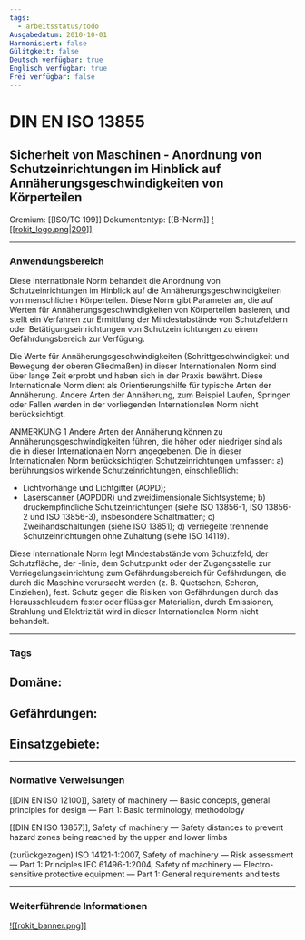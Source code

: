 ```yaml
---
tags:
  - arbeitsstatus/todo
Ausgabedatum: 2010-10-01
Harmonisiert: false
Gülitgkeit: false
Deutsch verfügbar: true
Englisch verfügbar: true
Frei verfügbar: false
---
```


# DIN EN ISO 13855
## Sicherheit von Maschinen - Anordnung von Schutzeinrichtungen im Hinblick auf Annäherungsgeschwindigkeiten von Körperteilen

Gremium: [[ISO/TC 199]]
Dokumententyp: [[B-Norm]]
[![[rokit_logo.png|200]]](https://public-robots.de/)

***
### Anwendungsbereich

Diese Internationale Norm behandelt die Anordnung von Schutzeinrichtungen im Hinblick auf die
Annäherungsgeschwindigkeiten von menschlichen Körperteilen. Diese Norm gibt Parameter an, die auf Werten für Annäherungsgeschwindigkeiten von Körperteilen basieren, und stellt ein Verfahren zur Ermittlung der Mindestabstände von Schutzfeldern oder Betätigungseinrichtungen von Schutzeinrichtungen zu einem Gefährdungsbereich zur Verfügung.

Die Werte für Annäherungsgeschwindigkeiten (Schrittgeschwindigkeit und Bewegung der oberen Gliedmaßen) in dieser Internationalen Norm sind über lange Zeit erprobt und haben sich in der Praxis bewährt. Diese Internationale Norm dient als Orientierungshilfe für typische Arten der Annäherung. Andere Arten der Annäherung, zum Beispiel Laufen, Springen oder Fallen werden in der vorliegenden Internationalen Norm nicht berücksichtigt.

ANMERKUNG 1 Andere Arten der Annäherung können zu Annäherungsgeschwindigkeiten führen, die höher oder niedriger sind als die in dieser Internationalen Norm angegebenen.
Die in dieser Internationalen Norm berücksichtigten Schutzeinrichtungen umfassen:
a) berührungslos wirkende Schutzeinrichtungen, einschließlich:
- Lichtvorhänge und Lichtgitter (AOPD);
- Laserscanner (AOPDDR) und zweidimensionale Sichtsysteme;
b) druckempfindliche Schutzeinrichtungen (siehe ISO 13856-1, ISO 13856-2 und ISO 13856-3),
insbesondere Schaltmatten; c) Zweihandschaltungen (siehe ISO 13851);
d) verriegelte trennende Schutzeinrichtungen ohne Zuhaltung (siehe ISO 14119).

Diese Internationale Norm legt Mindestabstände vom Schutzfeld, der Schutzfläche, der -linie, dem Schutzpunkt oder der Zugangsstelle zur Verriegelungseinrichtung zum Gefährdungsbereich für Gefährdungen, die durch die Maschine verursacht werden (z. B. Quetschen, Scheren, Einziehen), fest. Schutz gegen die Risiken von Gefährdungen durch das Herausschleudern fester oder flüssiger Materialien, durch Emissionen, Strahlung und Elektrizität wird in dieser Internationalen Norm nicht behandelt.
***
### Tags

Domäne:
- 

Gefährdungen:
- 

Einsatzgebiete:
- 

***
### Normative Verweisungen

[[DIN EN ISO 12100]], Safety of machinery — Basic concepts, general principles for design — Part 1: Basic terminology, methodology

[[DIN EN ISO 13857]], Safety of machinery — Safety distances to prevent hazard zones being reached by the upper and lower limbs

(zurückgezogen) ISO 14121-1:2007, Safety of machinery — Risk assessment — Part 1: Principles IEC 61496-1:2004, Safety of machinery — Electro-sensitive protective equipment — Part 1: General requirements and tests 


***
### Weiterführende Informationen



[![[rokit_banner.png]]](https://public-robots.de/)
